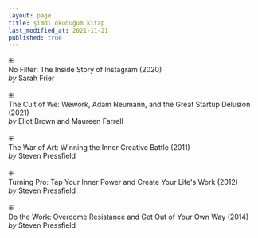 ```yaml
---
layout: page
title: şimdi okuduğum kitap
last_modified_at: 2021-11-21
published: true
---
```


⁜  
No Filter: The Inside Story of Instagram (2020)  
<i>by</i> Sarah Frier  
<br />
⁜  
The Cult of We: Wework, Adam Neumann, and the Great Startup Delusion (2021)  
<i>by</i> Eliot Brown and Maureen Farrell  
<br />
⁜  
The War of Art: Winning the Inner Creative Battle (2011)  
<i>by</i> Steven Pressfield  
<br />
⁜  
Turning Pro: Tap Your Inner Power and Create Your Life's Work (2012)  
<i>by</i> Steven Pressfield  
<br />
⁜  
Do the Work: Overcome Resistance and Get Out of Your Own Way (2014)  
<i>by</i> Steven Pressfield  
<br />
